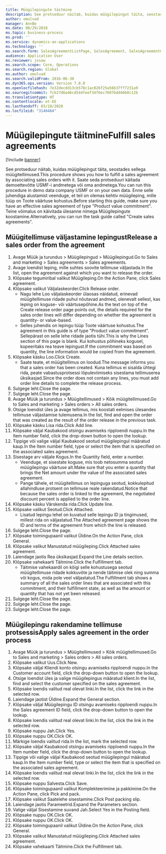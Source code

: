 ```yaml
---
title: Müügilepingute täitmine
description: See protseduur näitab, kuidas müügilepingut täita, seostades sellega müügitellimused.
author: omulvad
manager: AnnBe
ms.date: 08/29/2018
ms.topic: business-process
ms.prod: ''
ms.service: dynamics-ax-applications
ms.technology: ''
ms.search.form: SalesAgreementListPage, SalesAgreement, SalesAgreementGenerateReleaseOrder, SalesTableListPage, SalesTable, AgreementLine, SalesCreateOrder,  SalesEditLines
audience: Application User
ms.reviewer: josaw
ms.search.scope: Core, Operations
ms.search.region: Global
ms.author: omulvad
ms.search.validFrom: 2016-06-30
ms.dyn365.ops.version: Version 7.0.0
ms.openlocfilehash: 7e32decdd13cb578c1ac026f25a56b37ff7231a9
ms.sourcegitcommit: fcb27d6a46cd544feef34f6ec7607bdd46b0c12b
ms.translationtype: HT
ms.contentlocale: et-EE
ms.lasthandoff: 03/18/2020
ms.locfileid: "3146464"
---
```

# <a name="fulfill-sales-agreements"></a><span data-ttu-id="0d5ec-103">Müügilepingute täitmine</span><span class="sxs-lookup"><span data-stu-id="0d5ec-103">Fulfill sales agreements</span></span>

[!include [banner](../../includes/banner.md)]

<span data-ttu-id="0d5ec-104">See protseduur näitab, kuidas müügilepingut täita, seostades sellega müügitellimused.</span><span class="sxs-lookup"><span data-stu-id="0d5ec-104">This procedure shows you how to fulfill a sales agreement by associating sales orders with it.</span></span> <span data-ttu-id="0d5ec-105">Saate seda protseduuri käitada demoettevõtte USMF-i andmetega või oma andmetega.</span><span class="sxs-lookup"><span data-stu-id="0d5ec-105">You can run this procedure in demo data company USMF or on your own data.</span></span> <span data-ttu-id="0d5ec-106">Enne selle juhendiga alustamist veenduge, et teil on olemas kehtiv müügileping, mille tüüp on Toote väärtuse kohustus.</span><span class="sxs-lookup"><span data-stu-id="0d5ec-106">Before starting this guide, make sure you have an effective sales agreement of type "Product value commitment".</span></span> <span data-ttu-id="0d5ec-107">Teine võimalus on käivitada ülesanne nimega Müügilepingute koostamine.</span><span class="sxs-lookup"><span data-stu-id="0d5ec-107">Alternatively, you can run the task guide called "Create sales agreements".</span></span>  




## <a name="release-a-sales-order-from-the-agreement"></a><span data-ttu-id="0d5ec-108">Müügitellimuse väljastamine lepingust</span><span class="sxs-lookup"><span data-stu-id="0d5ec-108">Release a sales order from the agreement</span></span>
1. <span data-ttu-id="0d5ec-109">Avage Müük ja turundus > Müügilepingud > Müügilepingud.</span><span class="sxs-lookup"><span data-stu-id="0d5ec-109">Go to Sales and marketing > Sales agreements > Sales agreements.</span></span>
2. <span data-ttu-id="0d5ec-110">Avage loendist leping, mille suhtes soovite tellimuse väljastada.</span><span class="sxs-lookup"><span data-stu-id="0d5ec-110">In the list, open the agreement against which you want to release the order.</span></span>
3. <span data-ttu-id="0d5ec-111">Klõpsake tegumiribal valikut Müügileping.</span><span class="sxs-lookup"><span data-stu-id="0d5ec-111">On the Action Pane, click Sales agreement.</span></span>
4. <span data-ttu-id="0d5ec-112">Klõpsake valikut Väljalaskeorder.</span><span class="sxs-lookup"><span data-stu-id="0d5ec-112">Click Release order.</span></span>
    * <span data-ttu-id="0d5ec-113">Nagu lehe Loo väljalaskeorder ülaosas näidatud, erinevad müügitellimuse ridade puhul nõutavad andmed, olenevalt sellest, kas leping on koguse- või väärtusepõhine.</span><span class="sxs-lookup"><span data-stu-id="0d5ec-113">As the text on top of the  Create release order page points out, the details required for the sales order lines will differ depending on whether the agreement is quantity- or value-based.</span></span>  
    * <span data-ttu-id="0d5ec-114">Selles juhendis on lepingu tüüp Toote väärtuse kohustus.</span><span class="sxs-lookup"><span data-stu-id="0d5ec-114">The agreement in this guide is of type "Product value commitment".</span></span> <span data-ttu-id="0d5ec-115">Sellepärast on selle lehe ridade jaotis tühi.</span><span class="sxs-lookup"><span data-stu-id="0d5ec-115">This is why the Lines section of this page is blank.</span></span> <span data-ttu-id="0d5ec-116">Kui kohustus põhineks kogusel, kopeeritaks rea teave lepingust.</span><span class="sxs-lookup"><span data-stu-id="0d5ec-116">If the commitment was based on quantity, the line information would be copied from the agreement.</span></span>  
5. <span data-ttu-id="0d5ec-117">Klõpsake käsku Loo.</span><span class="sxs-lookup"><span data-stu-id="0d5ec-117">Click Create.</span></span>
    * <span data-ttu-id="0d5ec-118">Saate teate, et müügitellimus on loodud.</span><span class="sxs-lookup"><span data-stu-id="0d5ec-118">The message informs you that a sales order has been created.</span></span> <span data-ttu-id="0d5ec-119">Kuna tellimus ei sisalda ühtegi rida, peate vabastusprotsessi lõpuleviimiseks sisestama tellimuserea üksikasjad.</span><span class="sxs-lookup"><span data-stu-id="0d5ec-119">Since the order does not contain any lines, you must add order line details to complete the release process.</span></span>   
6. <span data-ttu-id="0d5ec-120">Sulgege leht.</span><span class="sxs-lookup"><span data-stu-id="0d5ec-120">Close the page.</span></span>
7. <span data-ttu-id="0d5ec-121">Sulgege leht.</span><span class="sxs-lookup"><span data-stu-id="0d5ec-121">Close the page.</span></span>
8. <span data-ttu-id="0d5ec-122">Avage Müük ja turundus > Müügitellimused > Kõik müügitellimused.</span><span class="sxs-lookup"><span data-stu-id="0d5ec-122">Go to Sales and marketing > Sales orders > All sales orders.</span></span>
9. <span data-ttu-id="0d5ec-123">Otsige loendist üles ja avage tellimus, mis koostati eelmises ülesandes tellimuse väljastamise tulemusena.</span><span class="sxs-lookup"><span data-stu-id="0d5ec-123">In the list, find and open the order that was created as the result of the order release in the previous task.</span></span>
10. <span data-ttu-id="0d5ec-124">Klõpsake käsku Lisa rida.</span><span class="sxs-lookup"><span data-stu-id="0d5ec-124">Click Add line.</span></span>
11. <span data-ttu-id="0d5ec-125">Klõpsake väljal Kaubakood otsingu avamiseks ripploendi nuppu.</span><span class="sxs-lookup"><span data-stu-id="0d5ec-125">In the Item number field, click the drop-down button to open the lookup.</span></span>
12. <span data-ttu-id="0d5ec-126">Tippige või valige väljal Kaubakood seotud müügilepingul määratud kaup.</span><span class="sxs-lookup"><span data-stu-id="0d5ec-126">In the Item number field, type or select the item that is specified on the associated sales agreement.</span></span>
13. <span data-ttu-id="0d5ec-127">Sisestage arv väljale Kogus.</span><span class="sxs-lookup"><span data-stu-id="0d5ec-127">In the Quantity field, enter a number.</span></span>
    * <span data-ttu-id="0d5ec-128">Veenduge, et sisestate koguse, mis toob netosumma seotud müügilepingu väärtuse alt.</span><span class="sxs-lookup"><span data-stu-id="0d5ec-128">Make sure that you enter a quantity that brings the Net amount under the value of the associated sales agreement.</span></span>  
    * <span data-ttu-id="0d5ec-129">Pange tähele, et müügitellimus on lepinguga seotud, kokkulepitud allahindluse protsent on tellimuse reale rakendatud.</span><span class="sxs-lookup"><span data-stu-id="0d5ec-129">Notice that because the sales order is linked to the agreement, the negotiated discount percent is applied to the order line.</span></span>  
14. <span data-ttu-id="0d5ec-130">Klõpsake käsku Värskenda rida.</span><span class="sxs-lookup"><span data-stu-id="0d5ec-130">Click Update line.</span></span>
15. <span data-ttu-id="0d5ec-131">Klõpsake valikut Seotud.</span><span class="sxs-lookup"><span data-stu-id="0d5ec-131">Click Attached.</span></span>
    * <span data-ttu-id="0d5ec-132">Lisatud lepingu lehel on kuvatud selle lepingu ID ja tingimused, millest rida on väljastatud.</span><span class="sxs-lookup"><span data-stu-id="0d5ec-132">The Attached agreement page shows the ID and terms of the agreement from which the line is released.</span></span>  
16. <span data-ttu-id="0d5ec-133">Sulgege leht.</span><span class="sxs-lookup"><span data-stu-id="0d5ec-133">Close the page.</span></span>
17. <span data-ttu-id="0d5ec-134">Klõpsake toimingupaanil valikut Üldine.</span><span class="sxs-lookup"><span data-stu-id="0d5ec-134">On the Action Pane, click General.</span></span>
18. <span data-ttu-id="0d5ec-135">Klõpsake valikut Manustatud müügileping.</span><span class="sxs-lookup"><span data-stu-id="0d5ec-135">Click Attached sales agreement.</span></span>
19. <span data-ttu-id="0d5ec-136">Laiendage jaotis Rea üksikasjad.</span><span class="sxs-lookup"><span data-stu-id="0d5ec-136">Expand the Line details section.</span></span>
20. <span data-ttu-id="0d5ec-137">Klõpsake vahekaarti Täitmine.</span><span class="sxs-lookup"><span data-stu-id="0d5ec-137">Click the Fulfillment tab.</span></span>
    * <span data-ttu-id="0d5ec-138">Täitmise vahekaardil on kõigi selle kohustusega seotud müügitellimuse ridade kokkuvõte ja nende täitmise olek ning summa või kogus, mida pole veel väljastatud.</span><span class="sxs-lookup"><span data-stu-id="0d5ec-138">The Fulfillment tab shows a summary of all the sales order lines that are associated with this commitment, and their fulfillment state, as well as the amount or quantity that has not yet been released.</span></span>   
21. <span data-ttu-id="0d5ec-139">Sulgege leht.</span><span class="sxs-lookup"><span data-stu-id="0d5ec-139">Close the page.</span></span>
22. <span data-ttu-id="0d5ec-140">Sulgege leht.</span><span class="sxs-lookup"><span data-stu-id="0d5ec-140">Close the page.</span></span>
23. <span data-ttu-id="0d5ec-141">Sulgege leht.</span><span class="sxs-lookup"><span data-stu-id="0d5ec-141">Close the page.</span></span>

## <a name="apply-sales-agreement-in-the-order-process"></a><span data-ttu-id="0d5ec-142">Müügilepingu rakendamine tellimuse protsessis</span><span class="sxs-lookup"><span data-stu-id="0d5ec-142">Apply sales agreement in the order process</span></span>
1. <span data-ttu-id="0d5ec-143">Avage Müük ja turundus > Müügitellimused > Kõik müügitellimused.</span><span class="sxs-lookup"><span data-stu-id="0d5ec-143">Go to Sales and marketing > Sales orders > All sales orders.</span></span>
2. <span data-ttu-id="0d5ec-144">Klõpsake valikut Uus.</span><span class="sxs-lookup"><span data-stu-id="0d5ec-144">Click New.</span></span>
3. <span data-ttu-id="0d5ec-145">Klõpsake väljal Kliendi konto otsingu avamiseks ripploendi nuppu.</span><span class="sxs-lookup"><span data-stu-id="0d5ec-145">In the Customer account field, click the drop-down button to open the lookup.</span></span>
4. <span data-ttu-id="0d5ec-146">Otsige loendist üles ja valige müügilepingus määratud klient.</span><span class="sxs-lookup"><span data-stu-id="0d5ec-146">In the list, find and select the customer specified on the sales agreement.</span></span>
5. <span data-ttu-id="0d5ec-147">Klõpsake loendis valitud real olevat linki.</span><span class="sxs-lookup"><span data-stu-id="0d5ec-147">In the list, click the link in the selected row.</span></span>
6. <span data-ttu-id="0d5ec-148">Laiendage jaotist Üldine.</span><span class="sxs-lookup"><span data-stu-id="0d5ec-148">Expand the General section.</span></span>
7. <span data-ttu-id="0d5ec-149">Klõpsake väljal Müügilepingu ID otsingu avamiseks ripploendi nuppu.</span><span class="sxs-lookup"><span data-stu-id="0d5ec-149">In the Sales agreement ID field, click the drop-down button to open the lookup.</span></span>
8. <span data-ttu-id="0d5ec-150">Klõpsake loendis valitud real olevat linki.</span><span class="sxs-lookup"><span data-stu-id="0d5ec-150">In the list, click the link in the selected row.</span></span>
9. <span data-ttu-id="0d5ec-151">Klõpsake nuppu Jah.</span><span class="sxs-lookup"><span data-stu-id="0d5ec-151">Click Yes.</span></span>
10. <span data-ttu-id="0d5ec-152">Klõpsake nuppu OK.</span><span class="sxs-lookup"><span data-stu-id="0d5ec-152">Click OK.</span></span>
11. <span data-ttu-id="0d5ec-153">Märkige loendis valitud rida.</span><span class="sxs-lookup"><span data-stu-id="0d5ec-153">In the list, mark the selected row.</span></span>
12. <span data-ttu-id="0d5ec-154">Klõpsake väljal Kaubakood otsingu avamiseks ripploendi nuppu.</span><span class="sxs-lookup"><span data-stu-id="0d5ec-154">In the Item number field, click the drop-down button to open the lookup.</span></span>
13. <span data-ttu-id="0d5ec-155">Tippige või valige väljal Kaubakood seotud müügilepingul määratud kaup.</span><span class="sxs-lookup"><span data-stu-id="0d5ec-155">In the Item number field, type or select the item that is specified on the associated sales agreement.</span></span>
14. <span data-ttu-id="0d5ec-156">Klõpsake loendis valitud real olevat linki.</span><span class="sxs-lookup"><span data-stu-id="0d5ec-156">In the list, click the link in the selected row.</span></span>
15. <span data-ttu-id="0d5ec-157">Klõpsake nuppu Salvesta.</span><span class="sxs-lookup"><span data-stu-id="0d5ec-157">Click Save.</span></span>
16. <span data-ttu-id="0d5ec-158">Klõpsake toimingupaanil valikut Komplekteerimine ja pakkimine.</span><span class="sxs-lookup"><span data-stu-id="0d5ec-158">On the Action Pane, click Pick and pack.</span></span>
17. <span data-ttu-id="0d5ec-159">Klõpsake valikut Saatelehe sisestamine.</span><span class="sxs-lookup"><span data-stu-id="0d5ec-159">Click Post packing slip.</span></span>
18. <span data-ttu-id="0d5ec-160">Laiendage jaotis Parameetrid.</span><span class="sxs-lookup"><span data-stu-id="0d5ec-160">Expand the Parameters section.</span></span>
19. <span data-ttu-id="0d5ec-161">Valige väljal Sisestamine suvand Jah.</span><span class="sxs-lookup"><span data-stu-id="0d5ec-161">Select Yes in the Posting field.</span></span>
20. <span data-ttu-id="0d5ec-162">Klõpsake nuppu OK.</span><span class="sxs-lookup"><span data-stu-id="0d5ec-162">Click OK.</span></span>
21. <span data-ttu-id="0d5ec-163">Klõpsake nuppu OK.</span><span class="sxs-lookup"><span data-stu-id="0d5ec-163">Click OK.</span></span>
22. <span data-ttu-id="0d5ec-164">Klõpsake toimingupaanil valikut Üldine.</span><span class="sxs-lookup"><span data-stu-id="0d5ec-164">On the Action Pane, click General.</span></span>
23. <span data-ttu-id="0d5ec-165">Klõpsake valikut Manustatud müügileping.</span><span class="sxs-lookup"><span data-stu-id="0d5ec-165">Click Attached sales agreement.</span></span>
24. <span data-ttu-id="0d5ec-166">Klõpsake vahekaarti Täitmine.</span><span class="sxs-lookup"><span data-stu-id="0d5ec-166">Click the Fulfillment tab.</span></span>


